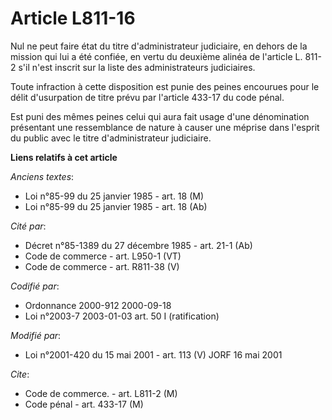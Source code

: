 # Article L811-16

Nul ne peut faire état du titre d'administrateur judiciaire, en dehors de la mission qui lui a été confiée, en vertu du
deuxième alinéa de l'article L. 811-2 s'il n'est inscrit sur la liste des administrateurs judiciaires.

Toute infraction à cette disposition est punie des peines encourues pour le délit d'usurpation de titre prévu par l'article
433-17 du code pénal.

Est puni des mêmes peines celui qui aura fait usage d'une dénomination présentant une ressemblance de nature à causer une
méprise dans l'esprit du public avec le titre d'administrateur judiciaire.

**Liens relatifs à cet article**

_Anciens textes_:

  - Loi n°85-99 du 25 janvier 1985 - art. 18 (M)
  - Loi n°85-99 du 25 janvier 1985 - art. 18 (Ab)

_Cité par_:

  - Décret n°85-1389 du 27 décembre 1985 - art. 21-1 (Ab)
  - Code de commerce - art. L950-1 (VT)
  - Code de commerce - art. R811-38 (V)

_Codifié par_:

  - Ordonnance 2000-912 2000-09-18
  - Loi n°2003-7 2003-01-03 art. 50 I (ratification)

_Modifié par_:

  - Loi n°2001-420 du 15 mai 2001 - art. 113 (V) JORF 16 mai 2001

_Cite_:

  - Code de commerce. - art. L811-2 (M)
  - Code pénal - art. 433-17 (M)
